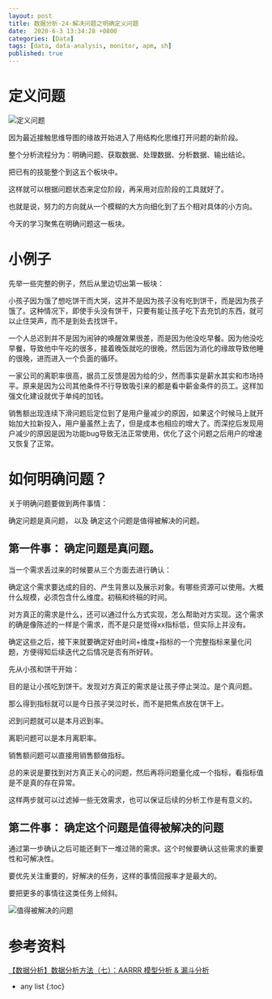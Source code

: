 ```yaml
---
layout: post
title: 数据分析-24-解决问题之明确定义问题
date:  2020-6-3 13:34:28 +0800
categories: [Data]
tags: [data, data-analysis, monitor, apm, sh]
published: true
---
```


# 定义问题

![定义问题](https://pic2.zhimg.com/v2-c95205890f116086b3ebe0f8ec2bf0cb_1440w.jpg?source=172ae18b)

因为最近接触思维导图的缘故开始进入了用结构化思维打开问题的新阶段。

整个分析流程分为：明确问题、获取数据、处理数据、分析数据、输出结论。

把已有的技能整个到这五个板块中。

这样就可以根据问题状态来定位阶段，再采用对应阶段的工具就好了。

也就是说，努力的方向就从一个模糊的大方向细化到了五个相对具体的小方向。

今天的学习聚焦在明确问题这一板块。

# 小例子

先举一些完整的例子，然后从里边切出第一板块：

小孩子因为饿了想吃饼干而大哭，这并不是因为孩子没有吃到饼干，而是因为孩子饿了。这种情况下，即使手头没有饼干，只要有能让孩子吃下去充饥的东西，就可以止住哭声，而不是到处去找饼干。

一个人总迟到并不是因为闹钟的唤醒效果很差，而是因为他没吃早餐。因为他没吃早餐，导致他中午吃的很多，接着晚饭就吃的很晚，然后因为消化的缘故导致他睡的很晚，进而进入一个负面的循环。

一家公司的离职率很高，据员工反馈是因为给的少，然而事实是薪水其实和市场持平。原来是因为公司其他条件不行导致吸引来的都是看中薪金条件的员工。这样加强文化建设就优于单纯的加钱。

销售额出现连续下滑问题后定位到了是用户量减少的原因，如果这个时候马上就开始加大拉新投入，用户量虽然上去了，但是成本也相应的增大了。而深挖后发现用户减少的原因是因为功能bug导致无法正常使用，优化了这个问题之后用户的增速又恢复了正常。

# 如何明确问题？

关于明确问题要做到两件事情：

确定问题是真问题， 以及 确定这个问题是值得被解决的问题。

## 第一件事： 确定问题是真问题。

当一个需求丢过来的时候要从三个方面去进行确认：

确定这个需求要达成的目的、产生背景以及展示对象。有哪些资源可以使用。大概什么规模，必须包含什么维度。初稿和终稿的时间。 

对方真正的需求是什么，还可以通过什么方式实现，怎么帮助对方实现。这个需求的确是像陈述的一样是个需求，而不是只是觉得xx指标低，但实际上并没有。

确定这些之后，接下来就要确定好由时间+维度+指标的一个完整指标来量化问题，方便得知后续迭代之后情况是否有所好转。

先从小孩和饼干开始：

目的是让小孩吃到饼干。发现对方真正的需求是让孩子停止哭泣。是个真问题。

那么得到指标就可以是今日孩子哭泣时长，而不是把焦点放在饼干上。

迟到问题就可以是本月迟到率。

离职问题可以是本月离职率。

销售额问题可以直接用销售额做指标。

总的来说是要找到对方真正关心的问题，然后再将问题量化成一个指标，看指标值是不是真的存在异常。

这样两步就可以过滤掉一些无效需求，也可以保证后续的分析工作是有意义的。

## 第二件事： 确定这个问题是值得被解决的问题

通过第一步确认之后可能还剩下一堆过筛的需求。这个时候要确认这些需求的重要性和可解决性。

要优先关注重要的，好解决的任务，这样的事情回报率才是最大的。

要把更多的事情往这类任务上倾斜。

![值得被解决的问题](https://pic2.zhimg.com/80/v2-1f7155dee9d321ad1d8d2f7dce0d35e9_720w.jpg)

# 参考资料

[【数据分析】数据分析方法（七）：AARRR 模型分析 & 漏斗分析](https://blog.csdn.net/be_racle/article/details/125221528)

* any list
{:toc}